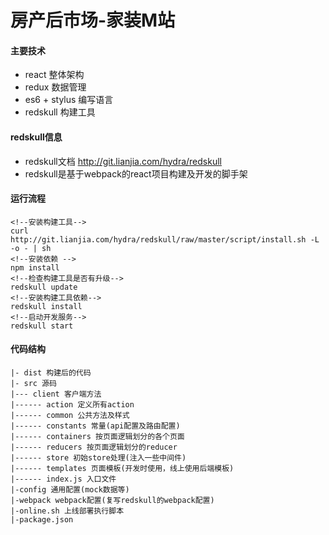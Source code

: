 # 房产后市场-家装M站

#### 主要技术
* react         整体架构
* redux         数据管理
* es6 + stylus  编写语言
* redskull      构建工具

#### redskull信息

* redskull文档 http://git.lianjia.com/hydra/redskull
* redskull是基于webpack的react项目构建及开发的脚手架


#### 运行流程
    <!--安装构建工具-->
    curl http://git.lianjia.com/hydra/redskull/raw/master/script/install.sh -L -o - | sh    
    <!--安装依赖 -->
	npm install
	<!--检查构建工具是否有升级-->
	redskull update
	<!--安装构建工具依赖-->
	redskull install
	<!--启动开发服务-->
	redskull start


#### 代码结构

```
|- dist 构建后的代码
|- src 源码
|--- client 客户端方法
|------ action 定义所有action
|------ common 公共方法及样式
|------ constants 常量(api配置及路由配置)
|------ containers 按页面逻辑划分的各个页面
|------ reducers 按页面逻辑划分的reducer
|------ store 初始store处理(注入一些中间件)
|------ templates 页面模板(开发时使用，线上使用后端模板)
|------ index.js 入口文件
|-config 通用配置(mock数据等)
|-webpack webpack配置(复写redskull的webpack配置)
|-online.sh 上线部署执行脚本
|-package.json
```